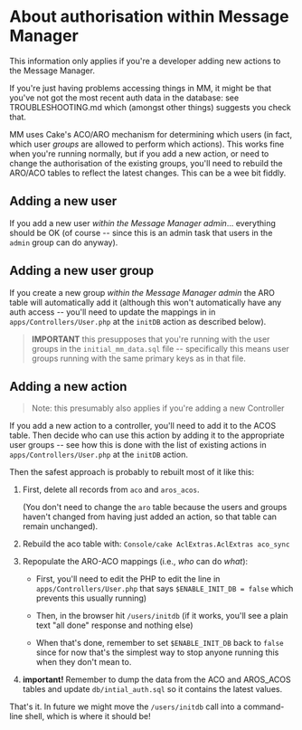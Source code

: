 # About authorisation within Message Manager

This information only applies if you're a developer adding new actions to the Message Manager.

If you're just having problems accessing things in MM, it might be that you've
not got the most recent auth data in the database: see TROUBLESHOOTING.md
which (amongst other things) suggests you check that.

MM uses Cake's ACO/ARO mechanism for determining which users (in fact, which
user *groups* are allowed to perform which actions). This works fine when
you're running normally, but if you add a new action, or need to change the
authorisation of the existing groups, you'll need to rebuild the ARO/ACO
tables to reflect the latest changes. This can be a wee bit fiddly.

## Adding a new user

If you add a new user *within the Message Manager admin*... everything should
be OK (of course -- since this is an admin task that users in the `admin`
group can do anyway).

## Adding a new user group

If you create a new group *within the Message Manager admin* the ARO table
will automatically add it (although this won't automatically have any auth
access -- you'll need to update the mappings in in `apps/Controllers/User.php`
at the `initDB` action as described below).

> **IMPORTANT** this presupposes that you're running with the user
> groups in the `initial_mm_data.sql` file -- specifically this means
> user groups running with the same primary keys as in that file.

## Adding a new action 

> Note: this presumably also applies if you're adding a new Controller

If you add a new action to a controller, you'll need to add it to the ACOS
table. Then decide who can use this action by adding it to the appropriate
user groups -- see how this is done with the list of existing actions in
`apps/Controllers/User.php` at the `initDB` action.

Then the safest approach is probably to rebuilt most of it like this:

1. First, delete all records from `aco` and `aros_acos`.

    (You don't need to change the `aro` table because the users and groups
    haven't changed from having just added an action, so that table can remain
    unchanged).

2. Rebuild the aco table with: `Console/cake AclExtras.AclExtras aco_sync`

3. Repopulate the ARO-ACO mappings (i.e., *who* can do *what*):

   * First, you'll need to edit the PHP to edit the line in
     `apps/Controllers/User.php` that says `$ENABLE_INIT_DB = false` which
     prevents this usually running)

   * Then, in the browser hit `/users/initdb` (if it works, you'll see a
     plain text "all done" response and nothing else)

   * When that's done, remember to set `$ENABLE_INIT_DB` back to `false`
     since for now that's the simplest way to stop anyone running this when
     they don't mean to.

4. **important!** Remember to dump the data from the ACO and AROS_ACOS tables
    and update `db/intial_auth.sql` so it contains the latest values.

That's it. In future we might move the `/users/initdb` call into a
command-line shell, which is where it should be!


